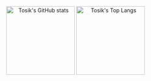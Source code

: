 <div align="center">
  <img alt="Tosik's GitHub stats" height="180em" src="https://github-readme-stats.vercel.app/api?username=Tosik543&show_icons=true&theme=tokyonight" />
  <img alt="Tosik's Top Langs" height="180em" src="https://github-readme-stats.vercel.app/api/top-langs/?username=Tosik543&layout=compact&theme=tokyonight" />
</div>

<!--
**Tosik543/Tosik543** is a ✨ _special_ ✨ repository because its `README.md` (this file) appears on your GitHub profile.

Here are some ideas to get you started:

- 🔭 I’m currently working on ...
- 🌱 I’m currently learning ...
- 👯 I’m looking to collaborate on ...
- 🤔 I’m looking for help with ...
- 💬 Ask me about ...
- 📫 How to reach me: ...
- 😄 Pronouns: ...
- ⚡ Fun fact: ...
-->
